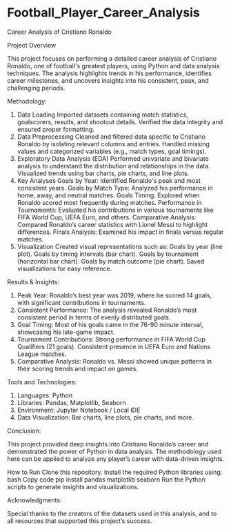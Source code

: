 # Football_Player_Career_Analysis
Career Analysis of Cristiano Ronaldo

Project Overview

This project focuses on performing a detailed career analysis of Cristiano Ronaldo, one of football's greatest players, using Python and data analysis techniques. The analysis highlights trends in his performance, identifies career milestones, and uncovers insights into his consistent, peak, and challenging periods.

Methodology:

1. Data Loading
   Imported datasets containing match statistics, goalscorers, results, and shootout details.
   Verified the data integrity and ensured proper formatting.
2. Data Preprocessing
   Cleaned and filtered data specific to Cristiano Ronaldo by isolating relevant columns and entries.
   Handled missing values and categorized variables (e.g., match types, goal timings).
3. Exploratory Data Analysis (EDA)
   Performed univariate and bivariate analysis to understand the distribution and relationships in the data.
   Visualized trends using bar charts, pie charts, and line plots.
4. Key Analyses
   Goals by Year: Identified Ronaldo's peak and most consistent years.
   Goals by Match Type: Analyzed his performance in home, away, and neutral matches.
   Goals Timing: Explored when Ronaldo scored most frequently during matches.
   Performance in Tournaments: Evaluated his contributions in various tournaments like FIFA World Cup, UEFA Euro, and others.
   Comparative Analysis: Compared Ronaldo’s career statistics with Lionel Messi to highlight differences.
   Finals Analysis: Examined his impact in finals versus regular matches.
5. Visualization
   Created visual representations such as:
   Goals by year (line plot).
   Goals by timing intervals (bar chart).
   Goals by tournament (horizontal bar chart).
   Goals by match outcome (pie chart).
   Saved visualizations for easy reference.

Results & Insights:

1. Peak Year: Ronaldo’s best year was 2019, where he scored 14 goals, with significant contributions in tournaments.
2. Consistent Performance: The analysis revealed Ronaldo’s most consistent period in terms of evenly distributed goals.
3. Goal Timing: Most of his goals came in the 76-90 minute interval, showcasing his late-game impact.
4. Tournament Contributions:
   Strong performance in FIFA World Cup Qualifiers (21 goals).
   Consistent presence in UEFA Euro and Nations League matches.
5. Comparative Analysis:
   Ronaldo vs. Messi showed unique patterns in their scoring trends and impact on games.

Tools and Technologies:

1. Languages: Python
2. Libraries: Pandas, Matplotlib, Seaborn
3. Environment: Jupyter Notebook / Local IDE
4. Data Visualization: Bar charts, line plots, pie charts, and more.

Conclusion:

This project provided deep insights into Cristiano Ronaldo’s career and demonstrated the power of Python in data analysis. The methodology used here can be applied to analyze any player’s career with data-driven insights.

How to Run
Clone this repository.
Install the required Python libraries using:
bash
Copy code
pip install pandas matplotlib seaborn
Run the Python scripts to generate insights and visualizations.

Acknowledgments:

Special thanks to the creators of the datasets used in this analysis, and to all resources that supported this project’s success.

